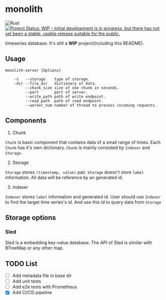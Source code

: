 # monolith
![Rust](https://github.com/TommyCpp/monolith/workflows/Rust/badge.svg)
[![Project Status: WIP – Initial development is in progress, but there has not yet been a stable, usable release suitable for the public.](https://www.repostatus.org/badges/latest/wip.svg)](https://www.repostatus.org/#wip)


timeseries database. It's still a **WIP** project(Including this README).

## Usage
```shell script
monolith-server [Options]
    
    -s   --storage    type of storage.
    -dir --file_dir   dictionary of data.
         --chunk_size size of one chunk in seconds.
         --port       port of server.
         --write_path path of write endpoint. 
         --read_path  path of read endpoint.
         --worker_num number of thread to process incoming requests.
```

## Components
1. Chunk

`Chunk` is basic component that contains data of a small range of times. Each `Chunk` has it's own dictionary. `Chunk` is mainly consisted by `Indexer` and `Storage`.   

2. Storage

`Storage` stores `(timestamp, value)` pair. `Storage` doesn't store `label` information. All data will be reference by an generated id.

3. Indexer

`Indexer` stores `label` information and generated id. User should use `Indexer` to find the target time series's id. And use this id to query data from `Storage`


## Storage options
### Sled
Sled is a embedding key-value database. The API of Sled is similar with BTreeMap or any other map. 

## TODO List
- [ ] Add metadata file in base dir
- [ ] Add unit tests
- [ ] Add e2e tests with Prometheus
- [x] Add CI/CD pipeline
